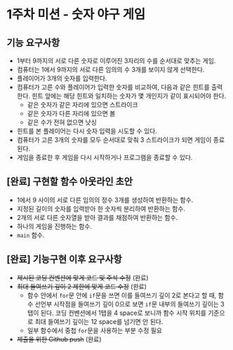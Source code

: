 # 1주차 미션 - 숫자 야구 게임

## 기능 요구사항

* 1부터 9까지의 서로 다른 숫자로 이루어진 3자리의 수를 순서대로 맞추는 게임.
* 컴퓨터는 1에서 9까지의 서로 다른 임의의 수 3개를 보이지 않게 선택한다.
* 플레이어가 3개의 숫자를 입력한다.
* 컴퓨터가 고른 수와 플레이어가 입력한 숫자를 비교하여, 다음과 같은 힌트를 출력한다. 힌트 앞에는 해당 힌트와 일치하는 숫자가 몇 개인지가 같이 표시되어야 한다.
  * 같은 숫자가 같은 자리에 있으면 스트라이크
  * 같은 숫자가 다른 자리에 있으면 볼
  * 같은 수가 전혀 없으면 낫싱
* 힌트를 본 플레이어는 다시 숫자 입력을 시도할 수 있다.
* 컴퓨터가 고른 3개의 숫자를 모두 순서대로 맞춰 3 스트라이크가 되면 게임이 종료된다.
* 게임을 종료한 후 게임을 다시 시작하거나 프로그램을 종료할 수 있다.

## [완료] 구현할 함수 아웃라인 초안

* 1에서 9 사이의 서로 다른 임의의 정수 3개를 생성하여 반환하는 함수.
* 지정된 길이의 숫자를 입력받아 한 숫자씩 분리하여 반환하는 함수.
* 2개의 서로 다른 숫자열을 받아 결과를 채점하여 반환하는 함수.
* 하나의 게임을 진행하는 함수.
* `main` 함수.

## [완료] 기능구현 이후 요구사항

* ~~제시된 코딩 컨벤션에 맞게 코드 및 주석 수정~~ (완료)
* ~~최대 들여쓰기 깊이 2 제한에 맞게 코드 수정~~ (완료)
  * 함수 안에서 `for`문 안에 `if`문을 쓰면 이를 들여쓰기 깊이 2로 본다고 할 때, 함수 선언부 시작점을 들여쓰기 깊이 0으로 보면 `if`문 내부의 들여쓰기 깊이는 3탭이 된다. 코딩 컨벤션에서 1탭을 4 space로 보니까 함수 시작 위치를 기준으로 최대 들여쓰기 깊이는 12 space를 넘기면 안 된다.
  * 일부 함수에서 중첩 `for`문을 사용하는 부분 수정 필요
* ~~제출을 위한 Github push~~ (완료)